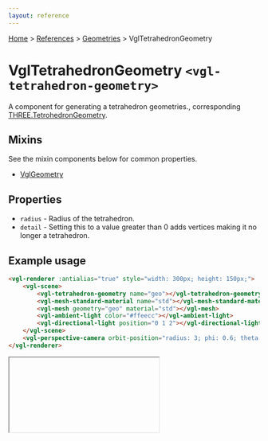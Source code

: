 ```yaml
---
layout: reference
---
```

[Home](..) &gt; [References](.) &gt; [Geometries](.#geometries) &gt; VglTetrahedronGeometry
# VglTetrahedronGeometry `<vgl-tetrahedron-geometry>`
A component for generating a tetrahedron geometries., corresponding [THREE.TetrohedronGeometry](https://threejs.org/docs/index.html#api/geometries/TetrohedronGeometry).
## Mixins
See the mixin components below for common properties.
* [VglGeometry](vgl-geometry)

## Properties
* `radius` - Radius of the tetrahedron.
* `detail` - Setting this to a value greater than 0 adds vertices making it no longer a tetrahedron.

## Example usage
```html
<vgl-renderer :antialias="true" style="width: 300px; height: 150px;">
    <vgl-scene>
        <vgl-tetrahedron-geometry name="geo"></vgl-tetrahedron-geometry>
        <vgl-mesh-standard-material name="std"></vgl-mesh-standard-material>
        <vgl-mesh geometry="geo" material="std"></vgl-mesh>
        <vgl-ambient-light color="#ffeecc"></vgl-ambient-light>
        <vgl-directional-light position="0 1 2"></vgl-directional-light>
    </vgl-scene>
    <vgl-perspective-camera orbit-position="radius: 3; phi: 0.6; theta: 0.5;"></vgl-perspective-camera>
</vgl-renderer>
```
<div class="vgl-example"><iframe class="vgl-example__content" srcdoc="
    <style>
        body {
            margin: 0;
            overflow: hidden;
        }
        .vgl-canvas {
            height: 100vh;
        }
    </style>
    <vgl-renderer :antialias='true' class='vgl-canvas'>
        <vgl-scene>
            <vgl-tetrahedron-geometry name='geo'></vgl-tetrahedron-geometry>
            <vgl-mesh-standard-material name='std'></vgl-mesh-standard-material>
            <vgl-mesh geometry='geo' material='std'></vgl-mesh>
            <vgl-ambient-light color='#ffeecc'></vgl-ambient-light>
            <vgl-directional-light position='0 1 2'></vgl-directional-light>
        </vgl-scene>
        <vgl-perspective-camera orbit-position='radius: 3; phi: 0.6; theta: 0.5;'></vgl-perspective-camera>
    </vgl-renderer>
    <script src='https://unpkg.com/vue/dist/vue.min.js'></script>
    <script src='https://unpkg.com/three/build/three.min.js'></script>
    <script src='../js/vue-gl.js'></script>
    <script>
        Object.keys(VueGL).forEach(function(name) {
            Vue.component(name, VueGL[name]);
        });
        const vm = new Vue({
            el: '.vgl-canvas'
        });
    </script>
"></iframe></div>
<script src="https://unpkg.com/srcdoc-polyfill@1.0.0/srcdoc-polyfill.min.js"></script>
